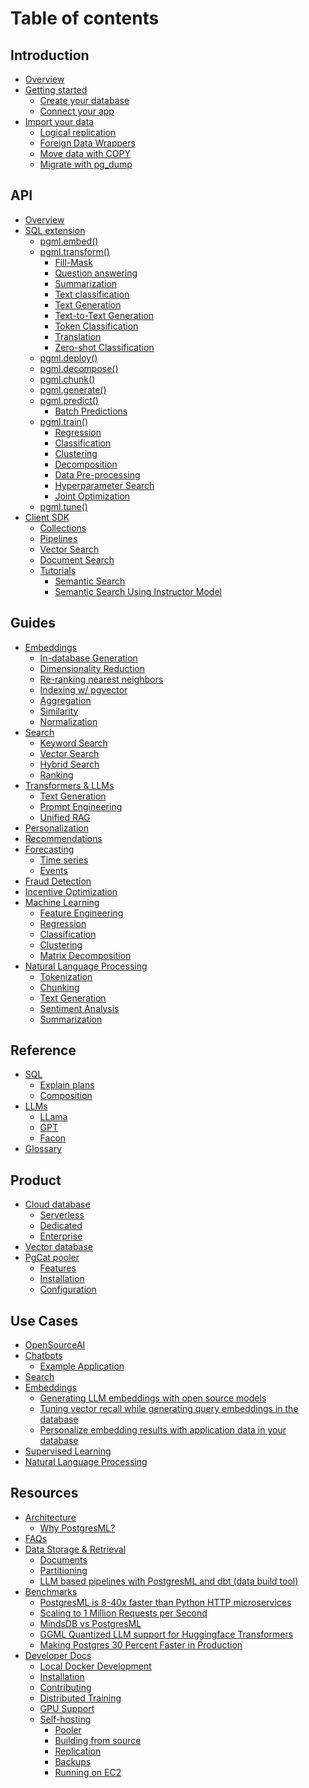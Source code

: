 # Table of contents

## Introduction

* [Overview](README.md)
* [Getting started](introduction/getting-started/README.md)
  * [Create your database](introduction/getting-started/create-your-database.md)
  * [Connect your app](introduction/getting-started/connect-your-app.md)
* [Import your data](introduction/getting-started/import-your-data/README.md)
  * [Logical replication](introduction/getting-started/import-your-data/logical-replication/README.md)
  * [Foreign Data Wrappers](introduction/getting-started/import-your-data/foreign-data-wrappers.md)
  * [Move data with COPY](introduction/getting-started/import-your-data/copy.md)
  * [Migrate with pg_dump](introduction/getting-started/import-your-data/pg-dump.md)

## API

* [Overview](api/overview.md)
* [SQL extension](api/sql-extension/README.md)
  * [pgml.embed()](api/sql-extension/pgml.embed.md)
  * [pgml.transform()](api/sql-extension/pgml.transform/README.md)
    * [Fill-Mask](api/sql-extension/pgml.transform/fill-mask.md)
    * [Question answering](api/sql-extension/pgml.transform/question-answering.md)
    * [Summarization](api/sql-extension/pgml.transform/summarization.md)
    * [Text classification](api/sql-extension/pgml.transform/text-classification.md)
    * [Text Generation](api/sql-extension/pgml.transform/text-generation.md)
    * [Text-to-Text Generation](api/sql-extension/pgml.transform/text-to-text-generation.md)
    * [Token Classification](api/sql-extension/pgml.transform/token-classification.md)
    * [Translation](api/sql-extension/pgml.transform/translation.md)
    * [Zero-shot Classification](api/sql-extension/pgml.transform/zero-shot-classification.md)
  * [pgml.deploy()](api/sql-extension/pgml.deploy.md)
  * [pgml.decompose()](api/sql-extension/pgml.decompose.md)
  * [pgml.chunk()](api/sql-extension/pgml.chunk.md)
  * [pgml.generate()](api/sql-extension/pgml.generate.md)
  * [pgml.predict()](api/sql-extension/pgml.predict/README.md)
    * [Batch Predictions](api/sql-extension/pgml.predict/batch-predictions.md)
  * [pgml.train()](api/sql-extension/pgml.train/README.md)
    * [Regression](api/sql-extension/pgml.train/regression.md)
    * [Classification](api/sql-extension/pgml.train/classification.md)
    * [Clustering](api/sql-extension/pgml.train/clustering.md)
    * [Decomposition](api/sql-extension/pgml.train/decomposition.md)
    * [Data Pre-processing](api/sql-extension/pgml.train/data-pre-processing.md)
    * [Hyperparameter Search](api/sql-extension/pgml.train/hyperparameter-search.md)
    * [Joint Optimization](api/sql-extension/pgml.train/joint-optimization.md)
  * [pgml.tune()](api/sql-extension/pgml.tune.md)
* [Client SDK](api/client-sdk/README.md)
  * [Collections](api/client-sdk/collections.md)
  * [Pipelines](api/client-sdk/pipelines.md)
  * [Vector Search](api/client-sdk/search.md)
  * [Document Search](api/client-sdk/document-search.md)
  * [Tutorials](api/client-sdk/tutorials/README.md)
    * [Semantic Search](api/client-sdk/tutorials/semantic-search.md)
    * [Semantic Search Using Instructor Model](api/client-sdk/tutorials/semantic-search-1.md)

## Guides

* [Embeddings](guides/embeddings/README.md)
  * [In-database Generation](guides/embeddings/in-database-generation.md)
  * [Dimensionality Reduction](uides/embeddings/dimensionality-reduction.md)
  * [Re-ranking nearest neighbors](uides/embeddings/re-ranking-nearest-neighbors.md)
  * [Indexing w/ pgvector]()
  * [Aggregation](guides/embeddings/vector-aggregation.md)
  * [Similarity](guides/embeddings/vector-similarity.md)
  * [Normalization](guides/embeddings/vector-normalization.md)
* [Search]()
  * [Keyword Search]()
  * [Vector Search]()
  * [Hybrid Search]()
  * [Ranking]()
* [Transformers & LLMs]()
  * [Text Generation]()
  * [Prompt Engineering]()
  * [Unified RAG]()
* [Personalization]()
* [Recommendations]()
* [Forecasting]()
  * [Time series]()
  * [Events]()
* [Fraud Detection]()
* [Incentive Optimization]()
* [Machine Learning]()
  * [Feature Engineering]()
  * [Regression]()
  * [Classification]()
  * [Clustering]()
  * [Matrix Decomposition]()
* [Natural Language Processing]()
  * [Tokenization]()
  * [Chunking]()
  * [Text Generation]()
  * [Sentiment Analysis]()
  * [Summarization]()
 
## Reference

* [SQL]()
  * [Explain plans]()
  * [Composition]()
* [LLMs]()
  * [LLama]() 
  * [GPT]()
  * [Facon]()
* [Glossary]()
  
## Product

* [Cloud database](product/cloud-database/README.md)
  * [Serverless](product/cloud-database/serverless.md)
  * [Dedicated](product/cloud-database/dedicated.md)
  * [Enterprise](product/cloud-database/plans.md)
* [Vector database](product/vector-database.md)
* [PgCat pooler](product/pgcat/README.md)
  * [Features](product/pgcat/features.md)
  * [Installation](product/pgcat/installation.md)
  * [Configuration](product/pgcat/configuration.md)

## Use Cases

* [OpenSourceAI](use-cases/opensourceai.md)
* [Chatbots](use-cases/chatbots/README.md)
  * [Example Application](use-cases/chatbots.md)
* [Search](use-cases/improve-search-results-with-machine-learning.md)
* [Embeddings](use-cases/embeddings/README.md)
  * [Generating LLM embeddings with open source models](use-cases/embeddings/generating-llm-embeddings-with-open-source-models-in-postgresml.md)
  * [Tuning vector recall while generating query embeddings in the database](use-cases/embeddings/tuning-vector-recall-while-generating-query-embeddings-in-the-database.md)
  * [Personalize embedding results with application data in your database](use-cases/embeddings/personalize-embedding-results-with-application-data-in-your-database.md)
* [Supervised Learning](use-cases/supervised-learning.md)
* [Natural Language Processing](use-cases/natural-language-processing.md)

## Resources

* [Architecture](resources/architecture/README.md)
  * [Why PostgresML?](resources/architecture/why-postgresml.md)
* [FAQs](resources/faqs.md)
* [Data Storage & Retrieval](resources/data-storage-and-retrieval/README.md)
  * [Documents](resources/data-storage-and-retrieval/documents.md)
  * [Partitioning](resources/data-storage-and-retrieval/partitioning.md)
  * [LLM based pipelines with PostgresML and dbt (data build tool)](resources/data-storage-and-retrieval/llm-based-pipelines-with-postgresml-and-dbt-data-build-tool.md)
* [Benchmarks](resources/benchmarks/postgresml-is-8-40x-faster-than-python-http-microservices.md)
  * [PostgresML is 8-40x faster than Python HTTP microservices](resources/benchmarks/postgresml-is-8-40x-faster-than-python-http-microservices.md)
  * [Scaling to 1 Million Requests per Second](resources/benchmarks/million-requests-per-second.md)
  * [MindsDB vs PostgresML](resources/benchmarks/mindsdb-vs-postgresml.md)
  * [GGML Quantized LLM support for Huggingface Transformers](resources/benchmarks/ggml-quantized-llm-support-for-huggingface-transformers.md)
  * [Making Postgres 30 Percent Faster in Production](resources/benchmarks/making-postgres-30-percent-faster-in-production.md)
* [Developer Docs](resources/developer-docs/README.md)
  * [Local Docker Development](resources/developer-docs/quick-start-with-docker.md)
  * [Installation](resources/developer-docs/installation.md)
  * [Contributing](resources/developer-docs/contributing.md)
  * [Distributed Training](resources/developer-docs/distributed-training.md)
  * [GPU Support](resources/developer-docs/gpu-support.md)
  * [Self-hosting](resources/developer-docs/self-hosting/README.md)
    * [Pooler](resources/developer-docs/self-hosting/pooler.md)
    * [Building from source](resources/developer-docs/self-hosting/building-from-source.md)
    * [Replication](resources/developer-docs/self-hosting/replication.md)
    * [Backups](resources/developer-docs/self-hosting/backups.md)
    * [Running on EC2](resources/developer-docs/self-hosting/running-on-ec2.md)
